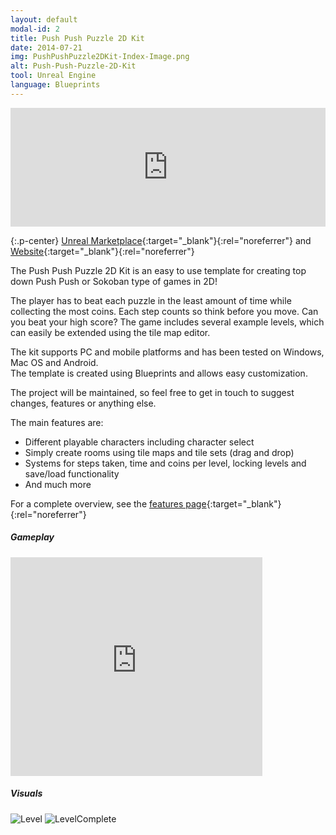 ```yaml
---
layout: default
modal-id: 2
title: Push Push Puzzle 2D Kit
date: 2014-07-21
img: PushPushPuzzle2DKit-Index-Image.png
alt: Push-Push-Puzzle-2D-Kit
tool: Unreal Engine
language: Blueprints
---
```


<iframe src="https://widgets.gamejolt.com/package/v1?key=PR3UeSoH&theme=dark" frameborder="0" width="100%" height="190"></iframe>  

{:.p-center}
[Unreal Marketplace][unreal-marketplace]{:target="_blank"}{:rel="noreferrer"} and [Website][website]{:target="_blank"}{:rel="noreferrer"}

The Push Push Puzzle 2D Kit is an easy to use template for creating top down Push Push or Sokoban type of games in 2D!

The player has to beat each puzzle in the least amount of time while collecting the most coins.
Each step counts so think before you move. Can you beat your high score?
The game includes several example levels, which can easily be extended using the tile map editor.

The kit supports PC and mobile platforms and has been tested on Windows, Mac OS and Android.        
The template is created using Blueprints and allows easy customization.
 
The project will be maintained, so feel free to get in touch to suggest changes, features or anything else.

The main features are:
- Different playable characters including character select
- Simply create rooms using tile maps and tile sets (drag and drop)
- Systems for steps taken, time and coins per level, locking levels and save/load functionality
- And much more

For a complete overview, see the [features page][feature-page]{:target="_blank"}{:rel="noreferrer"}

##### Gameplay

<DIV class="figure-block">
    <iframe width="80%" height="350" src="https://www.youtube.com/embed/7lZRiiKjINg" frameborder="0" allowfullscreen></iframe>
</DIV>

##### Visuals

<img src="{{site.baseurl}}/assets/images/push_push_puzzle_2d_kit/Level.png" class="img-responsive img-centered" alt="Level"/>
<img src="{{site.baseurl}}/assets/images/push_push_puzzle_2d_kit/LevelComplete.png" class="img-responsive img-centered" alt="LevelComplete"/>

[unreal-marketplace]: https://www.unrealengine.com/marketplace/push-push-puzzle-2d-kit
[website]: https://gracesgames.com/PushPushPuzzle2DKit/
[feature-page]: https://gracesgames.com/PushPushPuzzle2DKit/features/